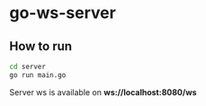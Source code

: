 # go-ws-server

## How to run 

```sh
cd server
go run main.go
```

Server ws is available on **ws://localhost:8080/ws**
